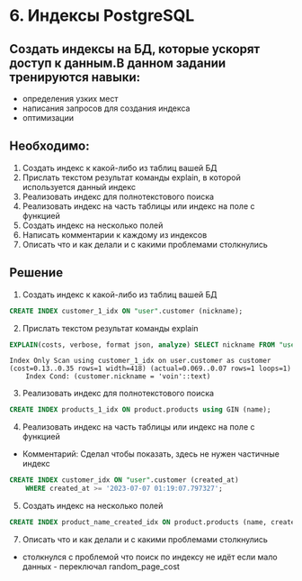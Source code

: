 # 6. Индексы PostgreSQL
## Создать индексы на БД, которые ускорят доступ к данным.В данном задании тренируются навыки:

- определения узких мест
- написания запросов для создания индекса
- оптимизации
## Необходимо:
1. Создать индекс к какой-либо из таблиц вашей БД
2. Прислать текстом результат команды explain, в которой используется данный индекс
3. Реализовать индекс для полнотекстового поиска
4. Реализовать индекс на часть таблицы или индекс на поле с функцией
5. Создать индекс на несколько полей
6. Написать комментарии к каждому из индексов
7. Описать что и как делали и с какими проблемами
столкнулись

## Решение

1. Создать индекс к какой-либо из таблиц вашей БД
```sql
CREATE INDEX customer_1_idx ON "user".customer (nickname);
```

2. Прислать текстом результат команды explain
```sql
EXPLAIN(costs, verbose, format json, analyze) SELECT nickname FROM "user".customer WHERE nickname = 'voin';
```
```text
Index Only Scan using customer_1_idx on user.customer as customer (cost=0.13..0.35 rows=1 width=418) (actual=0.069..0.07 rows=1 loops=1)
    Index Cond: (customer.nickname = 'voin'::text)
```

3. Реализовать индекс для полнотекстового поиска
```sql
CREATE INDEX products_1_idx ON product.products using GIN (name);
```

4. Реализовать индекс на часть таблицы или индекс на поле с функцией
- Комментарий: Сделал чтобы показать, здесь не нужен частичные индекс
```sql
CREATE INDEX customer_idx ON "user".customer (created_at)
    WHERE created_at >= '2023-07-07 01:19:07.797327';
```

5. Создать индекс на несколько полей
```sql
CREATE INDEX product_name_created_idx ON product.products (name, created_at);
```

7. Описать что и как делали и с какими проблемами столкнулись
- столкнулся с проблемой что поиск по индексу не идёт если мало данных - переключал random_page_cost
